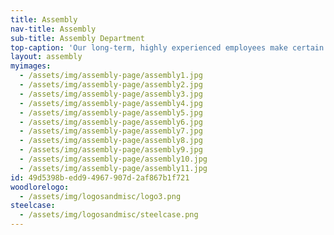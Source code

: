 ```yaml
---
title: Assembly
nav-title: Assembly
sub-title: Assembly Department
top-caption: 'Our long-term, highly experienced employees make certain that the finished product meets the highest quality standards, that all necessary hardware components are included, and the product is ready to ship on time'
layout: assembly
myimages:
  - /assets/img/assembly-page/assembly1.jpg
  - /assets/img/assembly-page/assembly2.jpg
  - /assets/img/assembly-page/assembly3.jpg
  - /assets/img/assembly-page/assembly4.jpg
  - /assets/img/assembly-page/assembly5.jpg
  - /assets/img/assembly-page/assembly6.jpg
  - /assets/img/assembly-page/assembly7.jpg
  - /assets/img/assembly-page/assembly8.jpg
  - /assets/img/assembly-page/assembly9.jpg
  - /assets/img/assembly-page/assembly10.jpg
  - /assets/img/assembly-page/assembly11.jpg
id: 49d5398b-edd9-4967-907d-2af867b1f721
woodlorelogo:
  - /assets/img/logosandmisc/logo3.png
steelcase:
  - /assets/img/logosandmisc/steelcase.png
---
```


